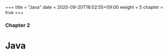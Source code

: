 +++
title = "Java"
date = 2020-09-20T18:02:55+09:00
weight = 5
chapter = true
+++

### Chapter 2

# Java

